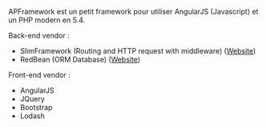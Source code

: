 APFramework est un petit framework pour utiliser AngularJS (Javascript) et un PHP modern en 5.4.

Back-end vendor : 
 * SlimFramework (Routing and HTTP request with middleware)  ([Website](http://docs.slimframework.com/))
 * RedBean (ORM Database) ([Website](http://www.redbeanphp.com/))
 
Front-end vendor : 
  * AngularJS
  * JQuery
  * Bootstrap
  * Lodash



